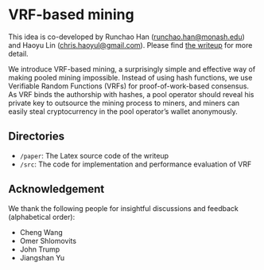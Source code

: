 # VRF-based mining

This idea is co-developed by Runchao Han (runchao.han@monash.edu) and Haoyu Lin (chris.haoyul@gmail.com). Please find [the writeup](https://github.com/SebastianElvis/vrf-mining/blob/master/paper/main.pdf) for more detail.

We introduce VRF-based mining, a surprisingly simple and effective way of making pooled mining impossible. Instead of using hash functions, we use Verifiable Random Functions (VRFs) for proof-of-work-based consensus. As VRF binds the authorship with hashes, a pool operator should reveal his private key to outsource the mining process to miners, and miners can easily steal cryptocurrency in the pool operator’s wallet anonymously.

## Directories

- `/paper`: The Latex source code of the writeup
- `/src`: The code for implementation and performance evaluation of VRF

## Acknowledgement

We thank the following people for insightful discussions and feedback (alphabetical order):

- Cheng Wang
- Omer Shlomovits 
- John Trump
- Jiangshan Yu